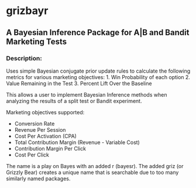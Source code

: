 # grizbayr

## A Bayesian Inference Package for A|B and Bandit Marketing Tests

### Description:

Uses simple Bayesian conjugate prior update rules to calculate the following metrics for various marketing objectives:
      1. Win Probability of each option
      2. Value Remaining in the Test
      3. Percent Lift Over the Baseline
      
This allows a user to implement Bayesian Inference methods when analyzing the results of a split test or Bandit experiment.
      
Marketing objectives supported:

 - Conversion Rate
 - Revenue Per Session 
 - Cost Per Activation (CPA)
 - Total Contribution Margin (Revenue - Variable Cost)
 - Contribution Margin Per Click
 - Cost Per Click


The name is a play on Bayes with an added r (bayesr). The added griz (or Grizzly Bear) creates a unique name that is searchable due to too many similarly named packages.
